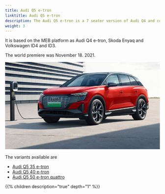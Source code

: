 ```yaml
---
title: Audi Q5 e-tron
linktitle: Audi Q5 e-tron
description: The Audi Q5 e-tron is a 7 seater version of Audi Q4 and comes in 3 variants. It is only sold in China.
weight: 3
---
```

<!-- markdownlint-disable MD033 -->

It is based on the MEB platform as Audi Q4 e-tron,  Skoda Enyaq and Volkswagen ID4 and ID3.

The world premiere was November 18. 2021.

![Variants](variants.jpg "Audi Q5 e-tron")

The variants available are

- [Audi Q5 35 e-tron](/models/q5-e-tron/variants/#audi-q5-35-e-tron)
- [Audi Q5 40 e-tron](/models/q5-e-tron/variants/#audi-q5-40-e-tron)
- [Audi Q5 50 e-tron quattro](/models/q5-e-tron/variants/#audi-q5-50-e-tron-quattro)

{{% children description="true" depth="1" %}}
